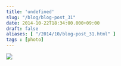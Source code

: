 ```yaml
---
title: 'undefined'
slug: "/blog/blog-post_31"
date: 2014-10-22T18:34:00.000+09:00
draft: false
aliases: [ "/2014/10/blog-post_31.html" ]
tags : [photo]
---
```


  
![](http://68.media.tumblr.com/640ce43173879fe2ac320c341e64e5b0/tumblr_nduu1mMEEC1rwrdpxo1_1280.png)